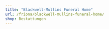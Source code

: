 ```yaml
---
title: "Blackwell-Mullins Funeral Home"
url: /friona/blackwell-mullins-funeral-home/
shop: Bestattungen
---
```

